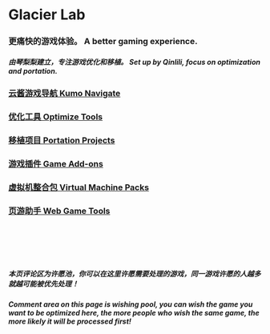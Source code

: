 # Glacier Lab 
### 更痛快的游戏体验。 A better gaming experience.  
##### 由琴梨梨建立，专注游戏优化和移植。 Set up by Qinlili, focus on optimization and portation.  

### [云酱游戏导航 Kumo Navigate](https://kumo.qinlili.bid)  
### [优化工具 Optimize Tools](Tools/README.md)  
### [移植项目 Portation Projects](Port/README.md)  
### [游戏插件 Game Add-ons](Addon/README.md)  
### [虚拟机整合包 Virtual Machine Packs](VM/README.md)  
### [页游助手 Web Game Tools](WebGame/README.md)  



<br><br><br><br>

##### 本页评论区为许愿池，你可以在这里许愿需要处理的游戏，同一游戏许愿的人越多就越可能被优先处理！  
##### Comment area on this page is wishing pool, you can wish the game you want to be optimized here, the more people who wish the same game, the more likely it will be processed first!
